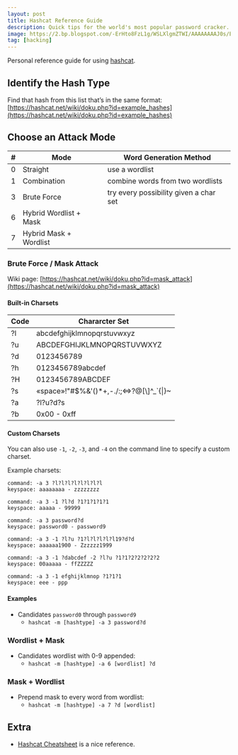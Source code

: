 ```yaml
---
layout: post
title: Hashcat Reference Guide
description: Quick tips for the world's most popular password cracker.
image: https://2.bp.blogspot.com/-ErHto8FzL1g/WSLXlgmZTWI/AAAAAAAAJ0s/ELyhSq8SDsgArJ8xIFyKZH031iQFcgO7wCLcB/s1600/Hashcat.jpg
tag: [hacking]
---
```


Personal reference guide for using [hashcat](https://hashcat.net/hashcat/).

## Identify the Hash Type

Find that hash from this list that’s in the same format: [https://hashcat.net/wiki/doku.php?id=example_hashes](https://hashcat.net/wiki/doku.php?id=example_hashes)

## Choose an Attack Mode

| #   | Mode                   | Word Generation Method                 |
| --- | ---------------------- | -------------------------------------- |
| 0   | Straight               | use a wordlist                         |
| 1   | Combination            | combine words from two wordlists       |
| 3   | Brute Force            | try every possibility given a char set |
| 6   | Hybrid Wordlist + Mask |                                        |
| 7   | Hybrid Mask + Wordlist |                                        |

### Brute Force / Mask Attack

Wiki page: [https://hashcat.net/wiki/doku.php?id=mask_attack](https://hashcat.net/wiki/doku.php?id=mask_attack)

#### Built-in Charsets

| Code | Chararcter Set                            |
| ---- | ----------------------------------------- |
| ?l   | abcdefghijklmnopqrstuvwxyz                |
| ?u   | ABCDEFGHIJKLMNOPQRSTUVWXYZ                |
| ?d   | 0123456789                                |
| ?h   | 0123456789abcdef                          |
| ?H   | 0123456789ABCDEF                          |
| ?s   | «space»!"#$%&'()*+,-./:;<=>?@[\\]^_`{\|}~ |
| ?a   | ?l?u?d?s                                  |
| ?b   | 0x00 - 0xff                               |

#### Custom Charsets

You can also use `-1`, `-2`, `-3`, and `-4` on the command line to specify a custom charset.

Example charsets:

```
command: -a 3 ?l?l?l?l?l?l?l?l
keyspace: aaaaaaaa - zzzzzzzz

command: -a 3 -1 ?l?d ?1?1?1?1?1
keyspace: aaaaa - 99999

command: -a 3 password?d
keyspace: password0 - password9

command: -a 3 -1 ?l?u ?1?l?l?l?l?l19?d?d
keyspace: aaaaaa1900 - Zzzzzz1999

command: -a 3 -1 ?dabcdef -2 ?l?u ?1?1?2?2?2?2?2
keyspace: 00aaaaa - ffZZZZZ

command: -a 3 -1 efghijklmnop ?1?1?1
keyspace: eee - ppp
```

#### Examples

- Candidates `password0` through `password9`
    - `hashcat -m [hashtype] -a 3 password?d`

### Wordlist + Mask

- Candidates wordlist with 0-9 appended:
    - `hashcat -m [hashtype] -a 6 [wordlist] ?d`

### Mask + Wordlist

- Prepend mask to every word from wordlist:
    - `hashcat -m [hashtype] -a 7 ?d [wordlist]`

## Extra
- [Hashcat Cheatsheet](https://cheatsheet.haax.fr/passcracking-hashfiles/hashcat_cheatsheet/) is a nice reference.
